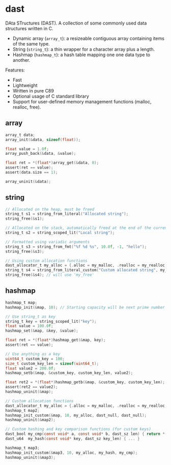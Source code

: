 # dast
DAta STructures (DAST).  A collection of some commonly used data structures written in C.

* Dynamic array (`array_t`): a resizeable contiguous array containing items of the same type.
* String (`string_t`): a thin wrapper for a character array plus a length.
* Hashmap (`hashmap_t`): a hash table mapping one one data type to another.

Features:

* Fast
* Lightweight
* Written in pure C89
* Optional usage of C standard library
* Support for user-defined memory management functions (malloc, realloc, free).

## array

```c
array_t data;
array_init(&data, sizeof(float));

float value = 1.0f;
array_push_back(&data, &value);

float ret = *(float*)array_get(&data, 0);
assert(ret == value);
assert(data.size == 1);

array_uninit(&data);
```

## string

```c
// Allocated on the heap, must be freed
string_t s1 = string_from_literal("Allocated string");
string_free(&s1);

// Allocated on the stack, automatically freed at the end of the current scope
string_t s2 = string_scoped_lit("Local string");

// Formatted using variadic arguments
string_t s3 = string_from_fmt("%f %d %s", 10.0f, -1, "hello");
string_free(&s3);

// Using custom allocation functions
dast_allocator_t my_alloc = {.alloc = my_malloc, .realloc = my_realloc, .free = my_free};
string_t s4 = string_from_literal_custom("Custom allocated string", my_alloc); // will use `my_alloc`
string_free(&s4); // will use 'my_free'
```

## hashmap

```c
hashmap_t map;
hashmap_init(&map, 10); // Starting capacity will be next prime number after given value

// Use string_t as key
string_t key = string_scoped_lit("key");
float value = 100.0f;
hashmap_set(&map, &key, &value);

float ret = *(float*)hashmap_get(&map, key);
assert(ret == value);

// Use anything as a key
uint64_t custom_key = 100;
size_t custom_key_len = sizeof(uint64_t);
float value2 = 200.0f;
hashmap_setb(&map, &custom_key, custom_key_len, value2);

float ret2 = *(float*)hashmap_getb(&map, &custom_key, custom_key_len);
assert(ret2 == value2);
hashmap_uninit(&map);

// Custom allocation functions
dast_allocator_t my_alloc = {.alloc = my_malloc, .realloc = my_realloc, .free = my_free};
hashmap_t map2;
hashmap_init_custom(&map, 10, my_alloc, dast_null, dast_null);
hashmap_uninit(&map2);

// Custom hashing and key comparison functions (for custom keys)
dast_bool my_cmp(const void* a, const void* b, dast_sz len) { return *(uint64_t*)a == *(uint64_t*)b; }
dast_u64  my_hash(const void* key, dast_sz key_len) { ... }

hashmap_t map3;
hashmap_init_custom(&map3, 10, my_alloc, my_hash, my_cmp);
hashmap_uninit(&map3);
```